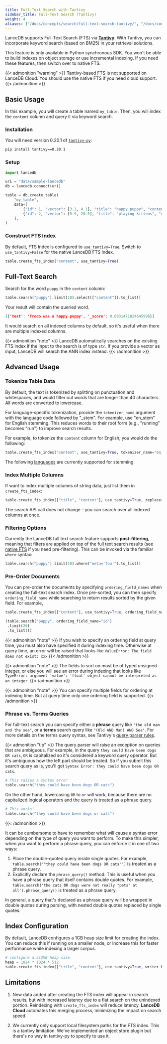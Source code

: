 ```yaml
---
title: Full-Text Search with Tantivy 
sidebar_title: Full-Text Search (Tantivy)
weight: 4
aliases: ["/docs/concepts/search/full-text-search-tantivy/", "/docs/concepts/search/full-text-search-tantivy"]
---
```


LanceDB supports Full-Text Search (FTS) via [**Tantivy**](https://github.com/quickwit-oss/tantivy). With Tantivy, you can incorporate keyword search (based on BM25) in your retrieval solutions.

This feature is only available in Python synchronous SDK. You won't be able to build indexes on object storage or use incremental indexing. If you need these features, then switch over to native FTS.

{{< admonition "warning" >}}
Tantivy-based FTS is not supported on LanceDB Cloud. You should use the native FTS if you need cloud support.
{{< /admonition >}}

## Basic Usage

In this example, you will create a table named `my_table`. Then, you will index the `content` column and query it via keyword search. 

### Installation

You will need version 0.20.1 of [`tantivy-py`](https://github.com/quickwit-oss/tantivy-py):

```sh
pip install tantivy==0.20.1
```

### Setup

```python
import lancedb

uri = "data/sample-lancedb"
db = lancedb.connect(uri)

table = db.create_table(
    "my_table",
    data=[
        {"id": 1, "vector": [3.1, 4.1], "title": "happy puppy", "content": "Frodo was a happy puppy", "meta": "foo"},
        {"id": 2, "vector": [5.9, 26.5], "title": "playing kittens", "content": "There are several kittens playing around the puppy", "meta": "bar"},
    ],
)
```

### Construct FTS Index

By default, FTS Index is configured to `use_tantivy=True`. Switch to `use_tantivy=False` for the native LanceDB FTS Index.

```python
table.create_fts_index("content", use_tantivy=True)
```

## Full-Text Search

Search for the word `puppy` in the `content` column:

```python
table.search("puppy").limit(10).select(["content"]).to_list()
```

Your result will contain the queried word.

```json
[{'text': 'Frodo was a happy puppy', '_score': 0.6931471824645996}]
```

It would search on all indexed columns by default, so it's useful when there are multiple indexed columns.

{{< admonition "note" >}}
LanceDB automatically searches on the existing FTS index if the input to the search is of type `str`. If you provide a vector as input, LanceDB will search the ANN index instead.
{{< /admonition >}}

## Advanced Usage

### Tokenize Table Data

By default, the text is tokenized by splitting on punctuation and whitespaces, and would filter out words that are longer than 40 characters. All words are converted to lowercase.

For language-specific tokenization, provide the `tokenizer_name` argument with the language code followed by "_stem". For example, use "en_stem" for English stemming. This reduces words to their root form (e.g., "running" becomes "run") to improve search results.

For example, to tokenize the `content` column for English, you would do the following:

```python
table.create_fts_index("content", use_tantivy=True, tokenizer_name="en_stem", replace=True)
```

The following [languages](https://docs.rs/tantivy/latest/tantivy/tokenizer/enum.Language.html) are currently supported for stemming.

### Index Multiple Columns

If want to index multiple columns of string data, just list them in `create_fts_index`:

```python
table.create_fts_index(["title", "content"], use_tantivy=True, replace=True)
```

The search API call does not change - you can search over all indexed columns at once.

### Filtering Options

Currently the LanceDB full text search feature supports **post-filtering**, meaning that filters are
applied on top of the full text search results (see [native FTS](/guides/search.full-text-searhc.md) if you need pre-filtering). This can be invoked via the familiar `where` syntax:

```python
table.search("puppy").limit(10).where("meta='foo'").to_list()
```

### Pre-Order Documents

You can pre-order the documents by specifying `ordering_field_names` when
creating the full-text search index. Once pre-sorted, you can then specify
`ordering_field_name` while searching to return results sorted by the given
field. For example,

```python
table.create_fts_index(["content"], use_tantivy=True, ordering_field_names=["id"], replace=True)

(table.search("puppy", ordering_field_name="id")
 .limit(20)
 .to_list())
```

{{< admonition "note" >}}
If you wish to specify an ordering field at query time, you must also have specified it during indexing time. Otherwise at query time, an error will be raised that looks like `ValueError: The field does not exist: xxx`
{{< /admonition >}}

{{< admonition "note" >}}
The fields to sort on must be of typed unsigned integer, or else you will see an error during indexing that looks like `TypeError: argument 'value': 'float' object cannot be interpreted as an integer`.
{{< /admonition >}}

{{< admonition "note" >}}
You can specify multiple fields for ordering at indexing time. But at query time only one ordering field is supported.
{{< /admonition >}}

### Phrase vs. Terms Queries

For full-text search you can specify either a **phrase** query like `"the old man and the sea"`,
or a **terms** search query like `"(Old AND Man) AND Sea"`. For more details on the terms
query syntax, see Tantivy's [query parser rules](https://docs.rs/tantivy/latest/tantivy/query/struct.QueryParser.html).

{{< admonition "tip" >}}
The query parser will raise an exception on queries that are ambiguous. For example, in the query `they could have been dogs OR cats`, `OR` is capitalized so it's considered a keyword query operator. But it's ambiguous how the left part should be treated. So if you submit this search query as is, you'll get `Syntax Error: they could have been dogs OR cats`.

```py
# This raises a syntax error
table.search("they could have been dogs OR cats")
```

On the other hand, lowercasing `OR` to `or` will work, because there are no capitalized logical operators and the query is treated as a phrase query.

```py
# This works!
table.search("they could have been dogs or cats")
```
{{< /admonition >}}

It can be cumbersome to have to remember what will cause a syntax error depending on the type of
query you want to perform. To make this simpler, when you want to perform a phrase query, you can
enforce it in one of two ways:

1. Place the double-quoted query inside single quotes. For example, `table.search('"they could have been dogs OR cats"')` is treated as a phrase query.
2. Explicitly declare the `phrase_query()` method. This is useful when you have a phrase query that
itself contains double quotes. For example, `table.search('the cats OR dogs were not really "pets" at all').phrase_query()`
is treated as a phrase query.

In general, a query that's declared as a phrase query will be wrapped in double quotes during parsing, with nested
double quotes replaced by single quotes.

## Index Configuration

By default, LanceDB configures a 1GB heap size limit for creating the index. You can
reduce this if running on a smaller node, or increase this for faster performance while
indexing a larger corpus.

```python
# configure a 512MB heap size
heap = 1024 * 1024 * 512
table.create_fts_index(["title", "content"], use_tantivy=True, writer_heap_size=heap, replace=True)
```

## Limitations

1. New data added after creating the FTS index will appear in search results, but with increased latency due to a flat search on the unindexed portion. Reindexing with `create_fts_index` will reduce latency. **LanceDB Cloud** automates this merging process, minimizing the impact on search speed. 

2. We currently only support local filesystem paths for the FTS index. This is a tantivy limitation. We've implemented an object store plugin but there's no way in tantivy-py to specify to use it.